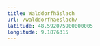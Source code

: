 ```yaml
---
title: Walddorfhäslach
url: /walddorfhaeslach/
latitude: 48.592075900000005
longitude: 9.1876315
---
```

